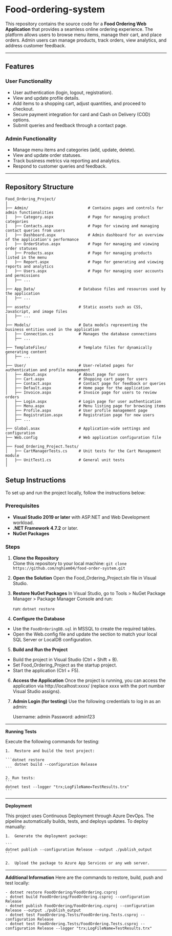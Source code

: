 # Food-ordering-system
This repository contains the source code for a **Food Ordering Web Application** that provides a seamless online ordering experience. The platform allows users to browse menu items, manage their cart, and place orders. Admin users can manage products, track orders, view analytics, and address customer feedback.

---

## **Features**

### **User Functionality**
- User authentication (login, logout, registration).
- View and update profile details.
- Add items to a shopping cart, adjust quantities, and proceed to checkout.
- Secure payment integration for card and Cash on Delivery (COD) options.
- Submit queries and feedback through a contact page.

### **Admin Functionality**
- Manage menu items and categories (add, update, delete).
- View and update order statuses.
- Track business metrics via reporting and analytics.
- Respond to customer queries and feedback.

---

## Repository Structure

```
Food_Ordering_Project/
│
├── Admin/                          # Contains pages and controls for admin functionalities
│   ├── Category.aspx               # Page for managing product categories
│   ├── Contacts.aspx               # Page for viewing and managing contact queries from users
│   ├── Dashboard.aspx              # Admin dashboard for an overview of the application's performance
│   ├── OrderStatus.aspx            # Page for managing and viewing order statuses
│   ├── Products.aspx               # Page for managing products listed in the menu
│   ├── Report.aspx                 # Page for generating and viewing reports and analytics
│   ├── Users.aspx                  # Page for managing user accounts and permissions
│   ├── ...
│
├── App_Data/                   # Database files and resources used by the application
│   ├── ...
│
├── assets/                     # Static assets such as CSS, JavaScript, and image files
│   ├── ...
│
├── Models/                     # Data models representing the business entities used in the application
│   ├── Connection.cs           # Manages the database connections
│   ├── ...
│
├── TemplateFiles/              # Template files for dynamically generating content
│   ├── ...
│
├── User/                       # User-related pages for authentication and profile management
│   ├── About.aspx              # About page for users
│   ├── Cart.aspx               # Shopping cart page for users
│   ├── Contact.aspx            # Contact page for feedback or queries
│   ├── Default.aspx            # Home page for the application
│   ├── Invoice.aspx            # Invoice page for users to review orders
│   ├── Login.aspx              # Login page for user authentication
│   ├── Menu.aspx               # Menu listing page for browsing items
│   ├── Profile.aspx            # User profile management page
│   ├── Registration.aspx       # Registration page for new users
│   ├── ...
│
├── Global.asax                 # Application-wide settings and configuration
├── Web.config                  # Web application configuration file
│
├── Food_Ordering_Project.Tests/
│   ├── CartManagerTests.cs     # Unit tests for the Cart Management module
│   ├── UnitTest1.cs            # General unit tests
│
```

## Setup Instructions

To set up and run the project locally, follow the instructions below:

### Prerequisites
- **Visual Studio 2019 or later** with ASP.NET and Web Development workload.
- **.NET Framework 4.7.2** or later.
- **NuGet Packages**

### Steps

1. **Clone the Repository**  
   Clone this repository to your local machine:
   ```git clone https://github.com/nghiem04/food-order-system.git```

2. **Open the Solution**
    Open the Food_Ordering_Project.sln file in Visual Studio.

3. **Restore NuGet Packages**
    In Visual Studio, go to Tools > NuGet Package Manager > Package Manager Console and run:

    run: ```dotnet restore```


4. **Configure the Database**
- Use the `FoodOrderingDB.sql` in MSSQL to create the required tables.
- Open the Web.config file and update the <connectionStrings> section to match your local SQL Server or LocalDB configuration.


5. **Build and Run the Project**
- Build the project in Visual Studio (Ctrl + Shift + B).
- Set Food_Ordering_Project as the startup project.
- Start the application (Ctrl + F5).

6. **Access the Application**
Once the project is running, you can access the application via http://localhost:xxxx/ (replace xxxx with the port number Visual Studio assigns).

7. **Admin Login (for testing)**
    Use the following credentials to log in as an admin:

    Username: admin
    Password: admin123

---

**Running Tests** 

Execute the following commands for testing:

	1.	Restore and build the test project:

	```dotnet restore
		dotnet build --configuration Release
	```

	2. Run tests: 
	```
	dotnet test --logger "trx;LogFileName=TestResults.trx"
	```
---

**Deployment** 

This project uses Continuous Deployment through Azure DevOps. The pipeline automatically builds, tests, and deploys updates. To deploy manually:

	1.	Generate the deployment package:

	```
	dotnet publish --configuration Release --output ./publish_output
	```
	
	2.	Upload the package to Azure App Services or any web server.


---

**Additional Information** 
	Here are the commands to restore, build, push and test locally: 

    - dotnet restore FoodOrdering/FoodOrdering.csproj
    - dotnet build FoodOrdering/FoodOrdering.csproj --configuration Release
    - dotnet publish FoodOrdering/FoodOrdering.csproj --configuration Release --output ./publish_output
    - dotnet test FoodOrdering.Tests/FoodOrdering.Tests.csproj --configuration Release
    - dotnet test FoodOrdering.Tests/FoodOrdering.Tests.csproj --configuration Release --logger "trx;LogFileName=TestResults.trx"
